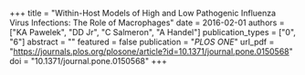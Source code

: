 +++
title = "Within-Host Models of High and Low Pathogenic Influenza Virus Infections: The Role of Macrophages"
date = 2016-02-01
authors = ["KA Pawelek", "DD Jr", "C Salmeron", "A Handel"]
publication_types = ["0", "6"]
abstract = ""
featured = false
publication = "*PLOS ONE*"
url_pdf = "https://journals.plos.org/plosone/article?id=10.1371/journal.pone.0150568"
doi = "10.1371/journal.pone.0150568"
+++

